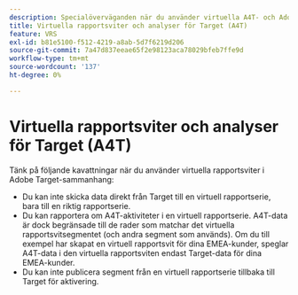 ```yaml
---
description: Specialöverväganden när du använder virtuella A4T- och Adobe Analytics-rapportsviter
title: Virtuella rapportsviter och analyser för Target (A4T)
feature: VRS
exl-id: b81e5100-f512-4219-a8ab-5d7f6219d206
source-git-commit: 7a47d837eeae65f2e98123aca78029bfeb7ffe9d
workflow-type: tm+mt
source-wordcount: '137'
ht-degree: 0%

---
```


# Virtuella rapportsviter och analyser för Target (A4T)

Tänk på följande kavattningar när du använder virtuella rapportsviter i Adobe Target-sammanhang:

* Du kan inte skicka data direkt från Target till en virtuell rapportserie, bara till en riktig rapportserie.
* Du kan rapportera om A4T-aktiviteter i en virtuell rapportserie. A4T-data är dock begränsade till de rader som matchar det virtuella rapportsvitsegmentet (och andra segment som används). Om du till exempel har skapat en virtuell rapportsvit för dina EMEA-kunder, speglar A4T-data i den virtuella rapportsviten endast Target-data för dina EMEA-kunder.
* Du kan inte publicera segment från en virtuell rapportserie tillbaka till Target för aktivering.
